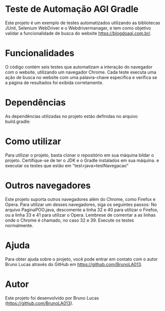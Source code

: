 # Teste de Automação AGI Gradle
Este projeto é um exemplo de testes automatizados utilizando as bibliotecas JUnit, Selenium WebDriver e o Webdrivermanager, e tem como objetivo validar a funcionalidade de busca do website https://blogdoagi.com.br/.

# Funcionalidades
O código contém seis testes que automatizam a interação do navegador com o website, utilizando um navegador Chrome. Cada teste executa uma ação de busca no website com uma palavra-chave específica e verifica se a página de resultados foi exibida corretamente.

# Dependências
As dependências utilizadas no projeto estão definidas no arquivo build.gradle:

# Como utilizar
Para utilizar o projeto, basta clonar o repositório em sua máquina bildar o projeto. Certifique-se de ter o JDK e o Gradle instalados em sua máquina. e executar os testes que estão em "test>java>testNavegacao"

# Outros navegadores
Este projeto suporta outros navegadores além do Chrome, como Firefox e Opera. Para utilizar um desses navegadores, siga os seguintes passos:
No arquivo PaginaPOO.java, descomente a linha 32 e 40 para utilizar o Firefox, ou a linha 33 e 41 para utilizar o Opera.
Lembrese de comentar a as linhas onde o Chrome é chamado, no caso 32 e 39.
Execute os testes normalmente.
 

# Ajuda
Para obter ajuda sobre o projeto, você pode entrar em contato com o autor Bruno Lucas através do GitHub em https://github.com/BrunoLA013.

# Autor
Este projeto foi desenvolvido por Bruno Lucas (https://github.com/BrunoLA013).
